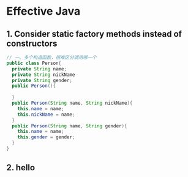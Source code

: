 # Effective Java









































## 1. Consider static factory methods instead of constructors

```java
// 一、多个构造函数，很难区分调用哪一个
public class Person{
  private String name;
  private String nickName
  private String gender;
  public Person(){
    
  }
  public Person(String name, String nickName){
    this.name = name;
    this.nickName = name;
  }
  public Person(String name, String gender){
    this.name = name;
    this.gender = gender;
  }
}
```





## 2. hello



